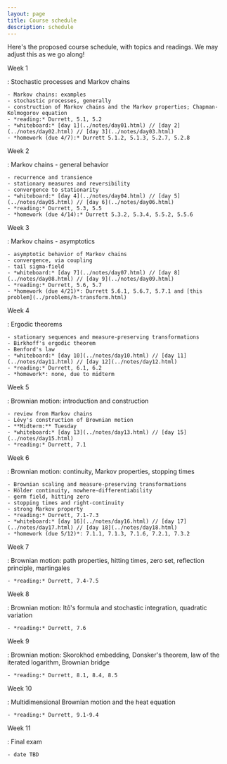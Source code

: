 ```yaml
---
layout: page
title: Course schedule
description: schedule
---
```


Here's the proposed course schedule,
with topics and readings.
We may adjust this as we go along!

Week 1

: Stochastic processes and Markov chains

    - Markov chains: examples
    - stochastic processes, generally
    - construction of Markov chains and the Markov properties; Chapman-Kolmogorov equation
    - *reading:* Durrett, 5.1, 5.2
    - *whiteboard:* [day 1](../notes/day01.html) // [day 2](../notes/day02.html) // [day 3](../notes/day03.html)
    - *homework (due 4/7):* Durrett 5.1.2, 5.1.3, 5.2.7, 5.2.8

Week 2

: Markov chains - general behavior

    - recurrence and transience
    - stationary measures and reversibility
    - convergence to stationarity
    - *whiteboard:* [day 4](../notes/day04.html) // [day 5](../notes/day05.html) // [day 6](../notes/day06.html)
    - *reading:* Durrett, 5.3, 5.5
    - *homework (due 4/14):* Durrett 5.3.2, 5.3.4, 5.5.2, 5.5.6

Week 3

: Markov chains - asymptotics

    - asymptotic behavior of Markov chains
    - convergence, via coupling
    - tail sigma-field
    - *whiteboard:* [day 7](../notes/day07.html) // [day 8](../notes/day08.html) // [day 9](../notes/day09.html)
    - *reading:* Durrett, 5.6, 5.7
    - *homework (due 4/21)*: Durrett 5.6.1, 5.6.7, 5.7.1 and [this problem](../problems/h-transform.html)

Week 4

: Ergodic theorems

    - stationary sequences and measure-preserving transformations
    - Birkhoff's ergodic theorem
    - Benford's law
    - *whiteboard:* [day 10](../notes/day10.html) // [day 11](../notes/day11.html) // [day 12](../notes/day12.html)
    - *reading:* Durrett, 6.1, 6.2
    - *homework*: none, due to midterm

Week 5

: Brownian motion: introduction and construction

    - review from Markov chains
    - Lévy's construction of Brownian motion
    - **Midterm:** Tuesday
    - *whiteboard:* [day 13](../notes/day13.html) // [day 15](../notes/day15.html)
    - *reading:* Durrett, 7.1

Week 6

: Brownian motion: continuity, Markov properties, stopping times

    - Brownian scaling and measure-preserving transformations
    - Hölder continuity, nowhere-differentiability
    - germ field, hitting zero
    - stopping times and right-continuity
    - strong Markov property
    - *reading:* Durrett, 7.1-7.3
    - *whiteboard:* [day 16](../notes/day16.html) // [day 17](../notes/day17.html) // [day 18](../notes/day18.html)
    - *homework (due 5/12)*: 7.1.1, 7.1.3, 7.1.6, 7.2.1, 7.3.2

Week 7

: Brownian motion: path properties, hitting times, zero set, reflection principle, martingales

    - *reading:* Durrett, 7.4-7.5

Week 8

: Brownian motion: Itô's formula and stochastic integration, quadratic variation

    - *reading:* Durrett, 7.6

Week 9

: Brownian motion: Skorokhod embedding, Donsker's theorem, law of the iterated logarithm, Brownian bridge

    - *reading:* Durrett, 8.1, 8.4, 8.5


Week 10

: Multidimensional Brownian motion and the heat equation

    - *reading:* Durrett, 9.1-9.4

Week 11

: Final exam

    - date TBD
